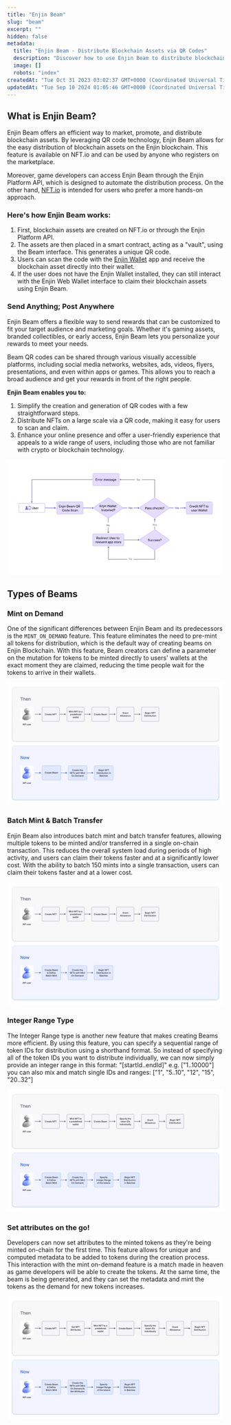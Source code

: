 ```yaml
---
title: "Enjin Beam"
slug: "beam"
excerpt: ""
hidden: false
metadata: 
  title: "Enjin Beam - Distribute Blockchain Assets via QR Codes"
  description: "Discover how to use Enjin Beam to distribute blockchain assets through QR codes, making it easy to send and receive NFTs and tokens."
  image: []
  robots: "index"
createdAt: "Tue Oct 31 2023 03:02:37 GMT+0000 (Coordinated Universal Time)"
updatedAt: "Tue Sep 10 2024 01:05:46 GMT+0000 (Coordinated Universal Time)"
---
```

## What is Enjin Beam?

Enjin Beam offers an efficient way to market, promote, and distribute blockchain assets. By leveraging QR code technology, Enjin Beam allows for the easy distribution of blockchain assets on the Enjin blockchain. This feature is available on NFT.io and can be used by anyone who registers on the marketplace.

Moreover, game developers can access Enjin Beam through the Enjin Platform API, which is designed to automate the distribution process. On the other hand, [NFT.io](https://nft.io/) is intended for users who prefer a more hands-on approach.

### Here's how Enjin Beam works:

1. First, blockchain assets are created on NFT.io or through the Enjin Platform API.
2. The assets are then placed in a smart contract, acting as a "vault", using the Beam interface. This generates a unique QR code.
3. Users can scan the code with the [Enjin Wallet](https://enjin.io/products/wallet) app and receive the blockchain asset directly into their wallet.
4. If the user does not have the Enjin Wallet installed, they can still interact with the Enjin Web Wallet interface to claim their blockchain assets using Enjin Beam.

### Send Anything; Post Anywhere

Enjin Beam offers a flexible way to send rewards that can be customized to fit your target audience and marketing goals. Whether it's gaming assets, branded collectibles, or early access, Enjin Beam lets you personalize your rewards to meet your needs.

Beam QR codes can be shared through various visually accessible platforms, including social media networks, websites, ads, videos, flyers, presentations, and even within apps or games. This allows you to reach a broad audience and get your rewards in front of the right people.

**Enjin Beam enables you to:**

1. Simplify the creation and generation of QR codes with a few straightforward steps.
2. Distribute NFTs on a large scale via a QR code, making it easy for users to scan and claim.
3. Enhance your online presence and offer a user-friendly experience that appeals to a wide range of users, including those who are not familiar with crypto or blockchain technology.

![](./img/8.png)

## Types of Beams

### Mint on Demand

One of the significant differences between Enjin Beam and its predecessors is the `MINT_ON_DEMAND` feature. This feature eliminates the need to pre-mint all tokens for distribution, which is the default way of creating beams on Enjin Blockchain. With this feature, Beam creators can define a parameter on the mutation for tokens to be minted directly to users' wallets at the exact moment they are claimed, reducing the time people wait for the tokens to arrive in their wallets.

![](./img/9.png)

### Batch Mint & Batch Transfer

Enjin Beam also introduces batch mint and batch transfer features, allowing multiple tokens to be minted and/or transferred in a single on-chain transaction. This reduces the overall system load during periods of high activity, and users can claim their tokens faster and at a  significantly lower cost. With the ability to batch 150 mints into a single transaction, users can claim their tokens faster and at a lower cost.

![](./img/10.png)

### Integer Range Type

The Integer Range type is another new feature that makes creating Beams more efficient. By using this feature, you can specify a sequential range of token IDs for distribution using a shorthand format. So instead of specifying all of the token IDs you want to distribute individually, we can now simply provide an integer range in this format: "[startId..endId]" e.g. ["1..10000"] you can also mix and match single IDs and ranges: ["1", "5..10", "12", "15", "20..32"]

![](./img/11.png)

### Set attributes on the go!

Developers can now set attributes to the minted tokens as they're being minted on-chain for the first time. This feature allows for unique and computed metadata to be added to tokens during the creation process.  
This interaction with the mint on-demand feature is a match made in heaven as game developers will be able to create the tokens. At the same time, the beam is being generated, and they can set the metadata and mint the tokens as the demand for new tokens increases.

![](./img/12.png)
